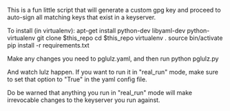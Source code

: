 This is a fun little script that will generate a custom gpg key and proceed to
auto-sign all matching keys that exist in a keyserver.

To install (in virtualenv):
apt-get install python-dev libyaml-dev python-virtualenv
git clone $this_repo
cd $this_repo
virtualenv .
source bin/activate
pip install -r requirements.txt

Make any changes you need to pglulz.yaml, and then run
python pglulz.py

And watch lulz happen. If you want to run it in "real_run" mode, make sure to
set that option to "True" in the yaml config file.

Do be warned that anything you run in "real_run" mode will make irrevocable
changes to the keyserver you run against.
